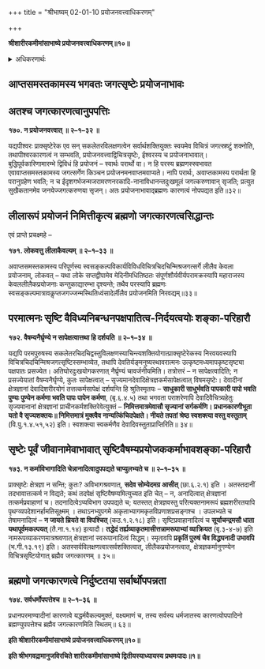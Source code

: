 +++
title = "श्रीभाष्यम् 02-01-10 प्रयोजनवत्त्वाधिकरणम्"

+++


**श्रीशारीरकमीमांसाभाष्ये प्रयोजनवत्त्वाधिकरणम्॥१०॥**

<details><summary>अधिकरणार्थः</summary>

ब्रह्मणः अवाप्तसमस्तकामस्यापि, लीलार्थं सर्वजगत्स्रष्टृत्वोपपत्तिः
</details>

## आप्तसमस्तकामस्य भगवतः जगत्सृष्टेः प्रयोजनाभावः

## अतश्च जगत्कारणत्वानुपपत्तिः

**१७०. न प्रयोजनवत्त्वात् ॥ २–१–३२ ॥**

यद्यपीश्वरः प्राक्सृष्टेरेक एव सन् सकलेतरविलक्षणत्वेन सर्वार्थशक्तियुक्तः स्वयमेव विचित्रं जगत्स्रष्टुं शक्नोति, तथापीश्वरकारणत्वं न सम्भवति, प्रयोजनवत्त्वाद्विचित्रसृष्टेः, ईश्वरस्य च प्रयोजनाभावात्। बुद्धिपूर्वकारिणामारम्भे द्विविधं हि प्रयोजनं – स्वार्थः परार्थो वा। न हि परस्य ब्रह्मणस्स्वभावत एवावाप्तसमस्तकामस्य जगत्सर्गेण किञ्चन प्रयोजनमनवाप्तमवाप्यते। नापि परार्थः, अवाप्तकामस्य परार्थता हि परानुग्रहेण भवति; न च ईदृशगर्भजन्मजरामरणनरकादि-नानाविधानन्तदुःखमूलं जगत्करुणावान् सृजति; प्रत्युत सुखैकतानमेव जनयेज्जगत्करुणया सृजन्। अतः प्रयोजनाभावाद्ब्रह्मणः कारणत्वं नोपपद्यत इति॥३२॥

## लीलारूपं प्रयोजनं निमित्तीकृत्य ब्रह्मणो जगत्कारणत्वसिद्धान्तः

एवं प्राप्ते प्रचक्ष्महे –

**१७१. लोकवत्तु लीलाकैवल्यम् ॥ २–१–३३ ॥**

अवाप्तसमस्तकामस्य परिपूर्णस्य स्वसङ्कल्पविकार्यविविधविचित्रचिदचिन्मिश्रजगत्सर्गे लीलैव केवला प्रयोजनाम्, लोकवत् – यथा लोके सप्तद्वीपामेव मेदिनीमधितिष्ठतः संपूर्णशौर्यवीर्यपरामक्रस्यापि महाराजस्य केवललीलैकप्रयोजनाः कन्तुकाद्यारम्भा दृश्यन्ते; तथैव परस्यापि ब्रह्मणः स्वसङ्कल्पमात्रावकॢप्तजगज्जन्मस्थितिध्वंसादेर्लीलैव प्रयोजनमिति निरवद्यम्॥३३॥

## परमात्मनः सृष्टि वैविध्यनिबन्धनपक्षपातित्व-निर्दयत्वयोः शङ्का-परिहारौ

**१७२. वैषम्यनैर्घ्रृण्ये न सापेक्षत्वात्तथा हि दर्शयति ॥ २–१–३४ ॥**

यद्यपि परमपुरुषस्य सकलेतरचिदचिद्वस्तुविलक्षणस्याचिन्त्यशक्तियोगात्प्राक्सृष्टेरेकस्य निरवयवस्यापि विचित्रचिदचिन्मिश्रजगत्सृष्टिस्सम्भाव्येत, तथापि देवतिर्यङ्मनुष्यस्थावरात्मनः उत्कृष्टमध्यमापकृष्टसृष्ट्या पक्षपातः प्रसज्येत। अतिघोरदुःखयोगकरणात् नैर्घ्रृण्यं चावर्जनीयमिति। तत्रोत्तरं – न सापेक्षत्वादिति; न प्रसज्येयातां वैषम्यनैर्घृण्ये, कुतः सापेक्षत्वात् – सृज्यमानदेवादिक्षेत्रज्ञकर्मसापेक्षत्वात् विषमसृष्टेः। देवादीनां क्षेत्रज्ञानां देवादिशरीरयोगं तत्तत्कर्मसापेक्षं दर्शयन्ति हि श्रुतिस्मृतयः – **साधुकारी साधुर्भवति पापकारी पापो भवति पुण्यः पुण्येन कर्मणा भवति पापः पापेन कर्मणा**, (बृ.६.४.५) तथा भगवता पराशरेणापि देवादिवैचित्र्यहेतुः सृज्यमानानां क्षेत्रज्ञानां प्राचीनकर्मशक्तिरेवेत्युक्तं – **निमित्तमात्रमेवासौ सृज्यानां सर्गकर्मणि। प्रधानकारणीभूता यतो वै सृज्यशक्तयः॥ निमित्तमात्रं मुक्त्वैव नान्यत्किंचिदपेक्षते। नीयते तपतां श्रेष्ठ स्वशक्त्या वस्तु वस्तुताम्** (वि.पु.१.४.५१,५२) इति। स्वशक्त्या स्वकर्मणैव देवादिवस्तुताप्राप्तिरिति॥ ३४॥

## सृष्टेः पूर्वं जीवानामेवाभावात् सृष्टिवैषम्यप्रयोजककर्माभावशङ्का-परिहारौ

**१७३. न कर्माविभागादिति चेन्नानादित्वादुपपद्यते चाप्युलभ्यते च ॥ २–१–३५ ॥**

प्राक्सृष्टेः क्षेत्रज्ञा न सन्ति; कुतः? अविभागश्रवणात्, **सदेव सोम्येदमग्र आसीत्** (छा.६.२.१) इति । अतस्तदानीं तदभावात्तत्कर्म न विद्यते; कथं तदपेक्षं सृष्टिवैषम्यमित्युच्यत इति चेत् – न, अनादित्वात् क्षेत्रज्ञानां तत्कर्मप्रवाहाणां च। तदनादित्वेऽप्यविभाग उपपद्यते च; यतस्तत् क्षेत्रज्ञवस्तु परित्यक्तनामरूपं ब्रह्मशरीरतयापि पृथग्व्यपदेशानर्हामतिसूक्ष्मम् । तथाऽनभ्युपगमे अकृताभ्यागमकृतविप्रणाशप्रसङ्गश्च । उपलभ्यते च तेषामनादित्वं – **न जायते म्रियते वा विपश्चित्** (कठ.१.२.१८) इति। सृष्टिप्रवाहानादित्वं च **सूर्याचन्द्रमसौ धाता यथापूर्वमकल्पयत्** (तै.ना.१.१४) इत्यादौ। **तद्धेदं तर्ह्यव्याकृतमासीत्तन्नामरूपाभ्यां व्याक्रियत** (बृ.३-४-७) इति नामरूपव्याकरणमात्रश्रवणात् क्षेत्रज्ञानां स्वरूपानादित्वं सिद्धम्। स्मृतावपि **प्रकृतिं पुरुषं चैव विद्ध्यनादी उभावपि** (भ.गी.१३.१९) इति। अतस्सर्वविलक्षणत्वात्सर्वशक्तित्वात्, लीलैकप्रयोजनत्वात्, क्षेत्रज्ञकर्मानुगण्येन विचित्रसृष्टियोगात् ब्रह्मैव जगत्कारणम् ॥ ३५॥

## ब्रह्मणो जगत्कारणत्वे निर्दुष्टतया सर्वार्थोपपन्नता

**१७४. सर्वधर्मोपपत्तेश्च ॥ २–१–३६ ॥**

प्रधानपरमाण्वादीनां कारणत्वे यद्धर्मवैकल्यमुक्तं, वक्ष्यमाणं च, तस्य सर्वस्य धर्मजातस्य कारणत्वोपपादिनो ब्रह्मण्युपपत्तेश्च ब्रह्मैव जगत्कारणमिति स्थितम्॥ ६३॥

**इति श्रीशारीरकमीमांसाभाष्ये प्रयोजनवत्त्वाधिकरणम्॥१०॥**

**इति श्रीभगवद्रामानुजविरचिते शारीरकमीमांसाभाष्ये द्वितीयस्याध्यायस्य प्रथमःपादः॥१॥**


